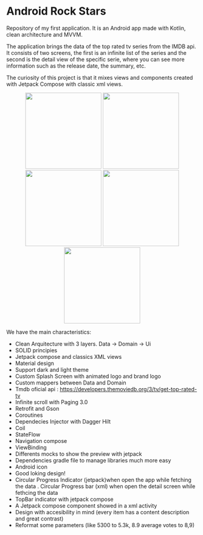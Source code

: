 # Android Rock Stars


Repository of my first application. It is an Android app made with Kotlin, clean architecture and MVVM.

The application brings the data of the top rated tv series from the IMDB api. It consists of two screens, the first is an infinite list of the series and the second is the detail view of the specific serie, where you can see more information such as the release date, the summary, etc.

The curiosity of this project is that it mixes views and components created with Jetpack Compose with classic xml views.

<p align="center">
<img width="200" src="https://user-images.githubusercontent.com/108676373/225890538-d40a1aab-508a-410a-9ded-760854dc6a6f.png"> <img width="200" src="https://user-images.githubusercontent.com/108676373/225890508-7ca544dd-f1f6-42ed-90c9-ca293c42fd0e.png"> <img width="200" src="https://user-images.githubusercontent.com/108676373/225890542-68a15b73-b650-4133-83ed-e2b87231dd0c.png"> <img width="200" src="https://user-images.githubusercontent.com/108676373/225890529-a752e88d-8030-4070-9d51-86d8312289d4.png">
<img width="200" src="https://user-images.githubusercontent.com/108676373/225908688-747001a3-0170-45d0-8b33-c4f5d9aebe11.mp4">
</p>



We have the main characteristics:

- Clean Arquitecture with 3 layers. Data -> Domain  -> Ui
- SOLID principies
- Jetpack compose and classics XML views
- Material design
- Support dark and light theme
- Custom Splash Screen with animated logo and brand logo
- Custom mappers between Data and Domain
- Tmdb oficial api : https://developers.themoviedb.org/3/tv/get-top-rated-tv
- Infinite scroll with Paging 3.0
- Retrofit and Gson
- Coroutines
- Dependecies Injector with Dagger Hilt
- Coil
- StateFlow
- Navigation compose
- ViewBinding
- Differents mocks to show the preview with jetpack
- Dependencies gradle file to manage libraries much more easy 
- Android icon
- Good loking design!
- Circular Progress Indicator (jetpack)when open the app while fetching the data
. Circular Progress bar (xml) when open the detail screen while fethcing the data
- TopBar indicator with jetpack compose
- A Jetpack compose component showed in a xml activity
- Design with accesibility in mind (every item has a content description and great contrast)
- Reformat some parameters (like 5300 to 5.3k, 8.9 average votes to 8,9)

